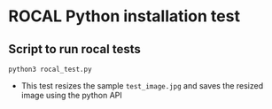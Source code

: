 # ROCAL Python installation test

## Script to run rocal tests

```
python3 rocal_test.py
```

* This test resizes the sample `test_image.jpg` and saves the resized image using the python API
